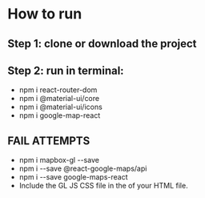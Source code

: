 # How to run
## Step 1: clone or download the project
## Step 2: run in terminal: 
* npm i react-router-dom
* npm i @material-ui/core 
* npm i @material-ui/icons 
* npm i google-map-react 

## FAIL ATTEMPTS
* npm i mapbox-gl --save
* npm i --save @react-google-maps/api 
* npm i --save google-maps-react 
* Include the GL JS CSS file in the <head> of your HTML file.
<link href='https://api.mapbox.com/mapbox-gl-js/v1.8.1/mapbox-gl.css' rel='stylesheet' />
